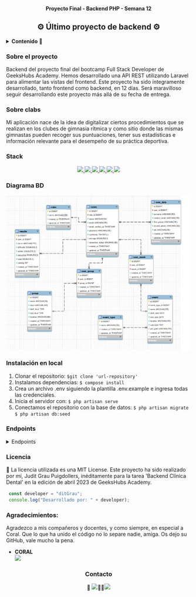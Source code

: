 __<p align="center">Proyecto Final - Backend PHP - Semana 12</p>__
<h2 align="center">⚙️ Último proyecto de backend ⚙️</h2>

<details>
  <summary><b>Contenido</b> 📝</summary>
  <ol>
    <li><a href="#sobre-el-proyecto">Sobre el proyecto</a></li>
    <li><a href="#sobre-clabs">Sobre clabs</a></li>
    <li><a href="#stack">Stack</a></li>
    <li><a href="#diagrama-bd">Diagrama</a></li>
    <li><a href="#instalación-en-local">Instalación</a></li>
    <li><a href="#endpoints">Endpoints</a></li>
    <li><a href="#licencia">Licencia</a></li>
    <li><a href="#agradecimientos">Agradecimientos</a></li>
    <li><a href="#contacto">Contacto</a></li>
  </ol>
</details>


### Sobre el proyecto

Backend del proyecto final del bootcamp Full Stack Developer de GeeksHubs Academy.
Hemos desarrollado una API REST utilizando Laravel para alimentar las vistas del frontend.
Este proyecto ha sido íntegramente desarrollado, tanto frontend como backend, en 12 días. Será maravilloso seguir desarrollando este proyecto más allá de su fecha de entrega.

### Sobre clabs

Mi aplicación nace de la idea de digitalizar ciertos procedimientos que se realizan en los clubes de gimnasia rítmica y como sitio donde las mismas gimnastas pueden recoger sus puntuaciones, tener sus estadísticas e información relevante para el desempeño de su práctica deportiva.

### Stack
<div align="center">
    <a href="https://www.postman.com/">
        <img src= "https://img.shields.io/badge/Postman-FF6C37?style=for-the-badge&logo=postman&logoColor=white"/>
    </a>
    <a href="https://www.mysql.com/">
        <img src= "https://img.shields.io/badge/mysql-3E6E93?style=for-the-badge&logo=mysql&logoColor=white"/>
    </a>
    <a href="https://git-scm.com/">
        <img src= "https://img.shields.io/badge/git-F54D27?style=for-the-badge&logo=git&logoColor=white"/>
    </a>
    <a href="https://www.docker.com/">
        <img src= "https://img.shields.io/badge/docker-2496ED?style=for-the-badge&logo=docker&logoColor=white"/>
    </a>
    <a href="https://www.php.net/">
        <img src= "https://img.shields.io/badge/php-%23777BB4.svg?style=for-the-badge&logo=php&logoColor=white"/>
    </a>
<a href="https://laravel.com">
        <img src= "https://img.shields.io/badge/laravel-%23FF2D20.svg?style=for-the-badge&logo=laravel&logoColor=white"/>
    </a>
</div>

### Diagrama BD
!['imagen-db'](./public/Captura%20de%20pantalla%202023-07-18%20132903.png)

### Instalación en local
1. Clonar el repositorio: `$git clone 'url-repository'`
2. Instalamos dependencias: `$ compose install`
3. Crea un archivo .env siguiendo la plantilla .env.example e ingresa todas las credenciales.
4. Inicia el servidor con: ` $ php artisan serve `
5. Conectamos el repositorio con la base de datos: 
` $ php artisan migrate `
` $ php artisan db:seed `


### Endpoints
<details>
<summary>Endpoints</summary>
<ol>
    <li>Login</li>
    <li>Registro</li>
    <li>Obtener todos los grupos</li>
    <li>Obtener todos mis grupos</li>
    <li>Obtener usuarios por grupo</li>
    <li>Obtener todos los roles</li>
    <li>Mi perfil</li>
    <li>Modificar mi perfil</li>
    <li>Obtener mi media</li>
    <li>Obtener la media del club</li>
    <li>Obtener los usuarios no confirmados</li>
    <li>Modificar confirmación</li>
    <li>Obtener todos los usuarios</li>
    <li>Obtener usuarios por nombre</li>
    <li>Obtener usuarios por id</li>
    <li>Eliminar user</li>
    <li>Modificar role de user</li>
    <li>Modificar grupo de user</li>
    <li>Obtener todos los eventos</li>
    <li>Obtener todos mis eventos</li>
    <li>Obtener eventos por id</li>
    <li>Obtener mis eventos por id</li>
    <li>Obtener eventos por tipo</li>
    <li>Añadir evento</li>
    <li>Mis ultimos resultados</li>
    <li>Obtener resultados por id</li>
    <li>Eliminar resultados</li>
    <li>Añadir resultado</li>
    <li>Eliminar user</li>
    <li>Modificar role de user</li>
    <li>Modificar grupo de user</li>
    <li>Obtener todos los eventos</li>
  </ol>
</details>


### Licencia
📝 La licencia utilizada es una MIT License. Este proyecto ha sido realizado por mí, Judit Grau Puigdollers, inéditamente para la tarea 'Backend Clínica Dental' en la edición de abril 2023 de GeeksHubs Academy.

``` js
 const developer = "ditGrau";
 console.log("Desarrollado por: " + developer);
```  

### Agradecimientos:

Agradezco a mis compañeros y docentes, y como siempre, en especial a Coral. Que lo que ha unido el código no lo separe nadie, amiga. Os dejo su GitHub, vale mucho la pena.

- **CORAL**  
<a href="https://github.com/Coral-JM" target="_blank"><img src="https://img.shields.io/badge/github-24292F?style=for-the-badge&logo=github&logoColor=lime" target="_blank"></a> 

<h3 align="center">Contacto</h3>

<div align="center">
 📩 <a href = "mailto:juditgraup@gmail.com"><img src="https://img.shields.io/badge/Gmail-C6362C?style=for-the-badge&logo=gmail&logoColor=white" target="_blank"></a>👋🏼<a href="https://www.linkedin.com/in/linkedinUser/" target="_blank"><img src="https://img.shields.io/badge/-LinkedIn-%230077B5?style=for-the-badge&logo=linkedin&logoColor=white" target="_blank"></a> 
</p>
</div>
